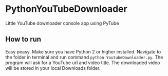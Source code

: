 # PythonYouTubeDownloader
 Little YouTube downloader console app using PyTube

 ## How to run
 Easy peasy. Make sure you have Python 2 or higher installed. Navigate to the folder in terminal and run command `python YoutubeDownloader.py`. 
 The program will ask for a YouTube url and video title. The downloaded video will be stored in your local Downloads folder.
